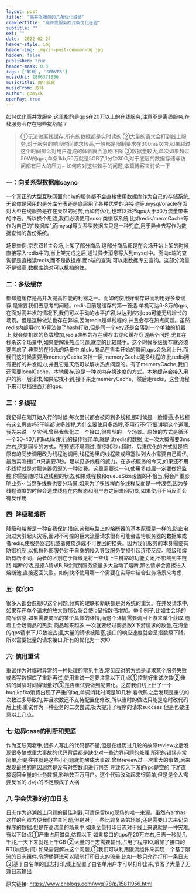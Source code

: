 ```yaml
---
layout: post
title:  "高并发服务的几条优化经验"
crawlertitle: "高并发服务的几条优化经验"
subtitle: ""
ext: ""
date:  2022-02-24
header-style: img
header-img: img/in-post/common-bg.jpg
hidden: false
published: true
header-mask: 0.3
tags: ['转载', 'SERVER']
musicUri: 1886371886
musicTitle: 百年孤寂
musicFrom: 苏玮
author: gomyck
openPay: true
---
```


如何优化高并发服务,这里指的是qps在20万以上的在线服务,注意不是离线服务,在线服务会存在哪些挑战呢？



> ①无法做离线缓存,所有的数据都是实时读的
> ②大量的请求会打到线上服务,对于服务的响应时间要求较高,一般都是限制要求在300ms以内,如果超过这个时间那么对用户造成的体验就会急剧下降
> ③数据量较大,单次如果超过50W的qps,单条1kb,50万就是5GB了,1分钟30G,对于底层的数据存储与访问都有巨大的压力~ 如何应对这些棘手的问题,本篇博客来讨论一下

### 一：向关系型数据库sayno
一个真正的大型互联网面向c端的服务都不会直接使用数据库作为自己的存储系统,无论你是采用的是分库分表还是底层用了各种优秀的连接池等,mysql/oracle在面对大型在线服务是存在天然的劣势,再如何优化,也难以抵挡qps大于50万流量带来的冲击。所以换个思路,我们必须使用nosql类缓存系统,比如redis/mermCache等作为自己的"数据库",而mysql等关系型数据库只是一种兜底,用于异步去写作为数据查询的备份系统。

场景举例:京东双11主会场,上架了部分商品,这部分商品都是在会场开始上架的时候直接写入redis中的,当上架完成之后,通过异步消息写入到mysql中。面向c端的查询都是直接读redis,而不是数据库.而b端的查询,可以走数据库去查询。这部分流量不是很高,数据库绝对可以抵挡的住。

### 二：多级缓存
都知道缓存是高并发提高性能的利器之一。而如何使用好缓存进而利用好多级缓存,是需要我们去思考的问题。redis目前是缓存的第一首选.单机可达6-8万的qps,在面对高并发的情况下,我们可以手动的水平扩容,以达到应对qps可能无线增长的场景。但是这种做法也存在弊端,因为redis是单线程的,并且会存在热点问题。虽然redis内部用crc16算法做了hash打散,但是同一个key还是会落到一个单独的机器上,就会使机器的负载增加,redis典型的存在缓存击穿和缓存穿透两个问题,尤其在秒杀这个场景中,如果要解决热点问题,就变的比较棘手。这个时候多级缓存就必须要考虑了,典型的在秒杀的场景中,单sku商品在售卖开始的瞬间,qps会急剧上升.而我们这时候需要用memeryCache来挡一层,memeryCache是多线程的,比redis拥有更好的并发能力,并且它是天然可以解决热点问题的。有了memeryCache,我们还需要localCache，本地缓存,这是一种以内存换速度的方式。本地缓存会接入用户的第一层请求,如果它找不到,接下来走memeryCache，然后走redis，这套流程下来可以挡住百万的qps.

### 三：多线程
我记得在刚开始入行的时候,每次面试都会被问到多线程,那时候是一脸懵逼,多线程有这么厉害吗?干嘛都说多线程,为什么要使用多线程,不用行不行?要讲明这个道理,我先来说一个实例.曾经我优化过一个接口,很典型的一个场景。原始的方式是循环一个30-40万的list,list执行的操作很简单,就是读redis的数据,读一次大概需要3ms左右,这是同步的方式，在预览环境测试,直接30秒+超时。后来优化的方式就是把原有的同步调用改为线程池调用,线程池里的线程数或阻塞队列大小需要自己调优,最后实测接口rt只需要3秒。足以见多线程的威力。在多核服务的今天,如果还不用多线程就是对服务器资源的一种浪费。这里需要说一句,使用多线层一定要做好监控,你需要随时知道线程的状态,如果线程数和queueSize设置的不恰当,将会严重影响业务~ 当然多线程也要分场景,如果为了多线程而多线程反而是一种浪费,因为多线程调度的时候会造成线程在内核态和用户态之间来回切换,如果使用不当反而会有反作用

### 四: 降级和熔断
降级和熔断是一种自我保护措施,这和电路上的熔断器的基本原理是一样的,防止电流过大引起火灾等,面对不可控的巨大流量请求很有可能会击垮服务器的数据库或者redis,使服务器宕机或者瘫痪造成不可挽回的损失。因为我们服务的本身需要有防御机制,以抵挡外部服务对于自身的侵入导致服务受损引起连带反应。降级和熔断有所不同，两者的区别在于降级是将一些线上主链路的功能关闭,不影响到主链路.熔断的话,是指A请求B,B检测到服务流量多大启动了熔断,那么请求会直接进入熔断池,直接返回失败。如何抉择使用哪一个需要在实际中结合业务场景来考虑.

### 五: 优化IO
很多人都会忽视IO这个问题,频繁的建联和断联都是对系统的重负。在并发请求中,如果存在单个请求的放大效那么将会使io呈指数倍增加。举个例子,比如主会场的商品信息,如果需要商品的某个具体的详情,而这个详情需要调用下游来单个获取.随着主会场商品的热卖,商品越来越多,一次就要经过商品数X下游请求的数量,在海量的qps请求下,IO数被占据,大量的请求被阻塞,接口的响应速度就会呈指数级下降。所以需要批量的请求接口,所有的优化为一次IO

### 六: 慎用重试
重试作为对临时异常的一种处理的常见手法,常见应对的方式是请求某个服务失败或者写数据库了重新再试,使用重试一定要注意以下几点①控制好重试次数②重试的间隔时间得衡量好③是否重试要做到配置化。之前我们线上出了一个bug,kafka消费出现了严重的lag,单词消耗时间是10几秒,看代码之后发现是重试的次数过多导致的,并且次数还不支持配置化修改,所以当时的做法只能是临时改代码后上线.重试作为一种业务的二次尝试,极大提升了程序的请求success,但是也要注意以上几点。

### 七:边界case的判断和兜底
作为互联网老手,很多人写出的代码都不错,但是在经历过几轮的故障review之后发现很多酿成重大事故的代码背后都是缺少对一些边界问题的处理,所犯的错误非常简单,但是往往就是这些小问题就能酿成大事故.曾经review过一次重大的事故,后来发现最终的原因居然是没有对空数组进行判空,导致传入下游的rpc是空的,下游直接返回全量的业务数据,影响数百万用户。这个代码改动起来很简单,但是是令人需要反省的,小小的不足酿成了大祸

### 八:学会优雅的打印日志
日志作为追溯线上问题的最佳利器,可谓保留bug现场的唯一来源。虽然有arthas这样的利器方便我们排查问题,但是对于一些比较复杂的场景,还是需要日志来记录程序的数据.但是在高流量的场景中,如果全量打印日志对于线上来说就是一种灾难,有以下缺点①严重占用磁盘,估算以下,如果接口的qps在20万左右,日志一秒就几千兆,一天下来就是上千GB ②大量的日志需要输出,占用了程序IO,增加了接口的RT(响应时间) 如果需要解决这个问题,①我们可以利用限流组件来实现一个基于限流的日志组件,令牌桶算法可以限制打印日志的流量,比如一秒只允许打印一条日志 ②基于白名单的日志打印,线上配置了白名单用户才可以打印出来,节省了大量了无效日志输出

原文链接:  <a href="https://www.cnblogs.com/wyq178/p/15811956.html" target="_blank">https://www.cnblogs.com/wyq178/p/15811956.html</a>
